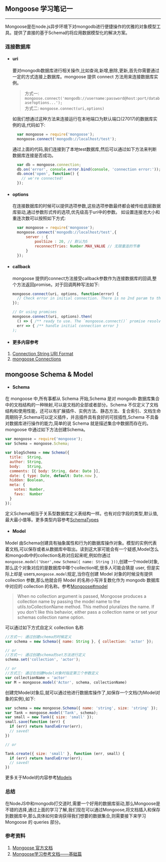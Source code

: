 ## Mongoose 学习笔记一

---

Mongoose是在node.js异步环境下对mongodb进行便捷操作的优雅的对象模型工具。提供了直接的基于Schema的将应用数据模型化的解决方案。

### 连接数据库 

* #### uri

  要对mongodb数据库进行相关操作,比如查询,新增,删除,更新,首先你需要通过一定的方式连接上数据库。mongoose 提供 connect 方法用来连接数据库实例。

  > 方式一: ``mongoose.connect('mongodb://username:password@host:port/database?options...');`` 
  <br>方式二: ``mongoose.connect(uri,options)``

  如我们想通过这种方法来连接运行在本地端口为默认端口(27017)的数据库实例的话,代码如下:

  ```javascript
    var mongoose = require('mongoose');
    mongoose.connect('mongodb://localhost/test');
  ```
  通过上面的代码,我们连接到了本地test数据库,然后可以通过如下方法来判断数据库连接是否成功。

  ```javascript
    var db = mongoose.connection;
    db.on('error', console.error.bind(console, 'connection error:'));
    db.once('open', function() {
      // we're connected!
    });
  ```
* #### options

  在连接数据库的时候可以提供选项参数,这些选项参数最终都会被传给底层数据库驱动,通过参数形式传的选项,优先级高于uri中的参数。
如设置连接池大小和重连次数可以按照如下方式:

  ```javascript
    var mongoose = require('mongoose');
    mongoose.connect('mongodb://localhost/test',{
        server : {
            poolSize : 20, // 默认为5
            reconnectTries: Number.MAX_VALUE // 无限重连的节奏
        }
    });
    ```

* #### callback

  mongoose 提供的connect方法接受callback参数作为连接数据库的回调,整个方法返回promise。对于回调两种写法如下:

    ```javascript
    mongoose.connect(uri, options, function(error) {
      // Check error in initial connection. There is no 2nd param to the callback.
    });
    
    // Or using promises
    mongoose.connect(uri, options).then(
      () => { /** ready to use. The `mongoose.connect()` promise resolves to undefined. */ },
      err => { /** handle initial connection error }
    );
    ```

* #### 更多内容参考
1. [Connection String URI Format](https://docs.mongodb.com/manual/reference/connection-string/)
2. [mongoose Connections](http://mongoosejs.com/docs/connections.html)


## mongoose Schema & Model

* #### Schema 
在 mongoose 中,所有事都从 Schema 开始,Schema 是对 mongodb 数据库集合中的文档结构的一种映射,可以是文档的全部或者部分。Schema 不仅定义了文档结构和使用性能，还可以有扩展插件、实例方法、静态方法、复合索引、文档生命周期钩子,Schema可以定义插件，并且插件具有良好的可拔插性,Schema 不具备对数据库进行操作的能力,简单的说 Schema 就是描述集合中数据而存在的。mongoose 中通过如下方法创建Schema。

```javascript
var mongoose = require('mongoose');
var Schema = mongoose.Schema;

var blogSchema = new Schema({
  title:  String,
  author: String,
  body:   String,
  comments: [{ body: String, date: Date }],
  date: { type: Date, default: Date.now },
  hidden: Boolean,
  meta: {
    votes: Number,
    favs:  Number
  }
});
```

定义Schema相当于关系型数据库定义表结构一样。也有对应字段的类型,默认值,最大最小值等。更多类型内容参考[SchemaTypes](http://mongoosejs.com/docs/schematypes.html)

* #### Model

Model 由Schema创建具有抽象属性和行为的数据库操作对象。模型的实例代表着文档,可以保存或者从数据库中取出。读到这大家可能会有一个疑惑,Model怎么和mongodb中的collection名称对应起来呢,例如你通过``mongoose.model('User',new Schema({ name: String }))``,创建一个model对象,那么这个对象对应的是数据库中哪个collection呢,很多人可能会猜是 user, 但是实际上却是 users,``mongoose.model``规定,当你在创建 Model 对象的时候没有提供collection 参数,那么他就会将 Model 的名称小写并复数化作为 mongodb 数据库中对应的 collection 的名称。参考[Mongoose#model](http://mongoosejs.com/docs/api.html#utils_exports.toCollectionName)

> When no collection argument is passed, Mongoose produces a collection name by passing the model name to the utils.toCollectionName method. This method pluralizes the name. If you don't like this behavior, either pass a collection name or set your schemas collection name option.

可以通过如下方式自定义 collection 名称

```javascript
//方式一: 通过创建schema的时候定义
var schema = new Schema({ name: String }, { collection: 'actor' });

// or
//方式一: 通过创建schema的set方法进行定义
schema.set('collection', 'actor');

// or
//方式三: 通过在创建Model对象时指定第三个参数定义
var collectionName = 'actor'
var M = mongoose.model('Actor', schema, collectionName)
```


创建完Model对象后,就可以通过他进行数据库操作了,如保存一个文档(为Model对象的实例),如下:

```javascript
var schema = new mongoose.Schema({ name: 'string', size: 'string' });
var Tank = mongoose.model('Tank', schema);
var small = new Tank({ size: 'small' });
small.save(function (err) {
  if (err) return handleError(err);
  // saved!
})

// or

Tank.create({ size: 'small' }, function (err, small) {
  if (err) return handleError(err);
  // saved!
})
```

更多关于Model的内容参考[Models](http://mongoosejs.com/docs/models.html)



### 总结
在NodeJS中和mongodb打交道时,需要一个好用的数据库驱动,那么Mongoose是不错的选择,通过上面的学习了解,我们现在可以通过Mongoose,将文档插入和保存到数据库中,那么具体如何查询获得我们想要的数据集合,则需要接下来学习 Mongoose 的 queries 部分。

### 参考资料

1. [Mongoose 官方文档](http://mongoosejs.com/docs/guide.html)
2. [Mongoose学习参考文档——基础篇](https://cnodejs.org/topic/504b4924e2b84515770103dd)